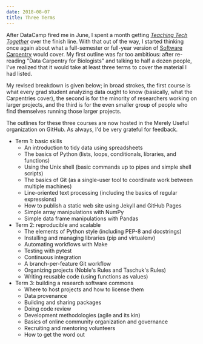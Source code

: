 ```yaml
---
date: 2018-08-07
title: Three Terms
---
```


After DataCamp fired me in June,
I spent a month getting [*Teaching Tech Together*](http://teachtogether.tech) over the finish line.
With that out of the way,
I started thinking once again about what a full-semester or full-year version of [Software Carpentry](http://carpentries.org)
would cover.
My first outline was far too ambitious:
after re-reading "Data Carpentry for Biologists"
and talking to half a dozen people,
I've realized that it would take at least three terms to cover the material I had listed.

My revised breakdown is given below;
in broad strokes,
the first course is what every grad student analyzing data ought to know
(basically, what the Carpentries cover),
the second is for the minority of researchers working on larger projects,
and the third is for the even smaller group of people who find themselves running those larger projects.

The outlines for these three courses are now hosted in the Merely Useful organization on GitHub.
As always,
I'd be very grateful for feedback.

- Term 1: basic skills
  - An introduction to tidy data using spreadsheets
  - The basics of Python (lists, loops, conditionals, libraries, and functions)
  - Using the Unix shell (basic commands up to pipes and simple shell scripts)
  - The basics of Git (as a single-user tool to coordinate work between multiple machines)
  - Line-oriented text processing (including the basics of regular expressions)
  - How to publish a static web site using Jekyll and GitHub Pages
  - Simple array manipulations with NumPy
  - Simple data frame manipulations with Pandas
- Term 2: reproducible and scalable
  - The elements of Python style (including PEP-8 and docstrings)
  - Installing and managing libraries (pip and virtualenv)
  - Automating workflows with Make
  - Testing with pytest
  - Continuous integration
  - A branch-per-feature Git workflow
  - Organizing projects (Noble's Rules and Taschuk's Rules)
  - Writing reusable code (using functions as values)
- Term 3: building a research software commons
  - Where to host projects and how to license them
  - Data provenance
  - Building and sharing packages
  - Doing code review
  - Development methodologies (agile and its kin)
  - Basics of online community organization and governance
  - Recruiting and mentoring volunteers
  - How to get the word out
